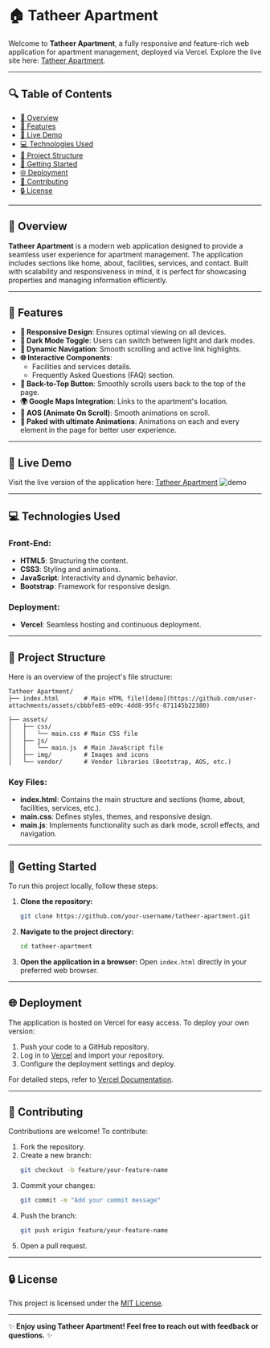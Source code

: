 # 🏠 Tatheer Apartment

Welcome to **Tatheer Apartment**, a fully responsive and feature-rich web application for apartment management, deployed via Vercel. Explore the live site here: [Tatheer Apartment](https://tatheer-apartment.vercel.app/).

---

## 🔍 Table of Contents

- [🔄 Overview](#overview)
- [🛶 Features](#features)
- [🔄 Live Demo](#live-demo)
- [💻 Technologies Used](#technologies-used)
- [📁 Project Structure](#project-structure)
- [🚀 Getting Started](#getting-started)
- [🌐 Deployment](#deployment)
- [💪 Contributing](#contributing)
- [🔒 License](#license)

---

## 🔄 Overview

**Tatheer Apartment** is a modern web application designed to provide a seamless user experience for apartment management. The application includes sections like home, about, facilities, services, and contact. Built with scalability and responsiveness in mind, it is perfect for showcasing properties and managing information efficiently.

---

## 🛶 Features

- **🔧 Responsive Design**: Ensures optimal viewing on all devices.
- **🌌 Dark Mode Toggle**: Users can switch between light and dark modes.
- **🔄 Dynamic Navigation**: Smooth scrolling and active link highlights.
- **🌐 Interactive Components**:
  - Facilities and services details.
  - Frequently Asked Questions (FAQ) section.
- **🔽 Back-to-Top Button**: Smoothly scrolls users back to the top of the page.
- **🌍 Google Maps Integration**: Links to the apartment's location.
- **📱 AOS (Animate On Scroll)**: Smooth animations on scroll.
- **💨 Paked with ultimate Animations**: Animations on each and every element in the page for better user experience.

---

## 🔄 Live Demo

Visit the live version of the application here: [Tatheer Apartment](https://tatheer-apartment.vercel.app/)
![demo](https://github.com/user-attachments/assets/31a25d76-fdab-47d0-9c1f-084440927048)

---

## 💻 Technologies Used

### Front-End:
- **HTML5**: Structuring the content.
- **CSS3**: Styling and animations.
- **JavaScript**: Interactivity and dynamic behavior.
- **Bootstrap**: Framework for responsive design.

### Deployment:
- **Vercel**: Seamless hosting and continuous deployment.
---

## 📁 Project Structure

Here is an overview of the project's file structure:

```plaintext
Tatheer Apartment/
├── index.html       # Main HTML file![demo](https://github.com/user-attachments/assets/cbbbfe85-e09c-4dd8-95fc-871145b22380)

├── assets/
│   ├── css/
│   │   └── main.css # Main CSS file
│   ├── js/
│   │   └── main.js  # Main JavaScript file
│   ├── img/         # Images and icons
│   └── vendor/      # Vendor libraries (Bootstrap, AOS, etc.)
```

### Key Files:
- **index.html**: Contains the main structure and sections (home, about, facilities, services, etc.).
- **main.css**: Defines styles, themes, and responsive design.
- **main.js**: Implements functionality such as dark mode, scroll effects, and navigation.

---

## 🚀 Getting Started

To run this project locally, follow these steps:

1. **Clone the repository:**
   ```bash
   git clone https://github.com/your-username/tatheer-apartment.git
   ```

2. **Navigate to the project directory:**
   ```bash
   cd tatheer-apartment
   ```

3. **Open the application in a browser:**
   Open `index.html` directly in your preferred web browser.

---

## 🌐 Deployment

The application is hosted on Vercel for easy access. To deploy your own version:

1. Push your code to a GitHub repository.
2. Log in to [Vercel](https://vercel.com/) and import your repository.
3. Configure the deployment settings and deploy.

For detailed steps, refer to [Vercel Documentation](https://vercel.com/docs).

---

## 💪 Contributing

Contributions are welcome! To contribute:

1. Fork the repository.
2. Create a new branch:
   ```bash
   git checkout -b feature/your-feature-name
   ```
3. Commit your changes:
   ```bash
   git commit -m "Add your commit message"
   ```
4. Push the branch:
   ```bash
   git push origin feature/your-feature-name
   ```
5. Open a pull request.

---

## 🔒 License

This project is licensed under the [MIT License](LICENSE).

---

✨ **Enjoy using Tatheer Apartment! Feel free to reach out with feedback or questions.** ✨

